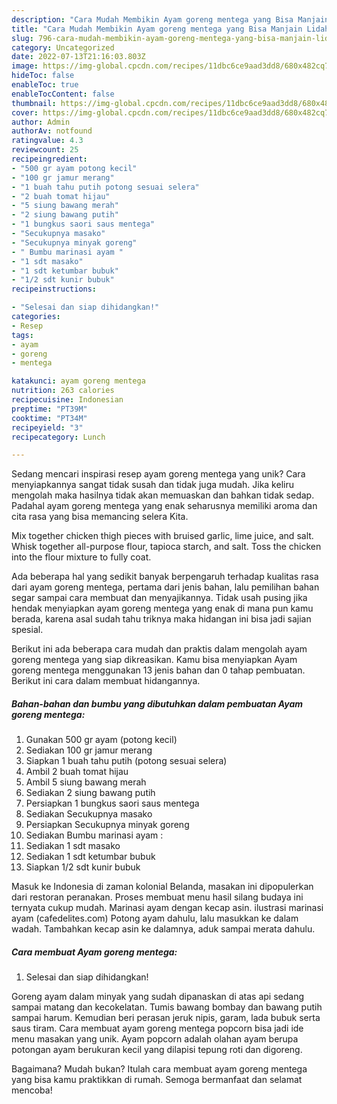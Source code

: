```yaml
---
description: "Cara Mudah Membikin Ayam goreng mentega yang Bisa Manjain Lidah"
title: "Cara Mudah Membikin Ayam goreng mentega yang Bisa Manjain Lidah"
slug: 796-cara-mudah-membikin-ayam-goreng-mentega-yang-bisa-manjain-lidah
category: Uncategorized
date: 2022-07-13T21:16:03.803Z
image: https://img-global.cpcdn.com/recipes/11dbc6ce9aad3dd8/680x482cq70/ayam-goreng-mentega-foto-resep-utama.jpg
hideToc: false
enableToc: true
enableTocContent: false
thumbnail: https://img-global.cpcdn.com/recipes/11dbc6ce9aad3dd8/680x482cq70/ayam-goreng-mentega-foto-resep-utama.jpg
cover: https://img-global.cpcdn.com/recipes/11dbc6ce9aad3dd8/680x482cq70/ayam-goreng-mentega-foto-resep-utama.jpg
author: Admin
authorAv: notfound
ratingvalue: 4.3
reviewcount: 25
recipeingredient:
- "500 gr ayam potong kecil"
- "100 gr jamur merang"
- "1 buah tahu putih potong sesuai selera"
- "2 buah tomat hijau"
- "5 siung bawang merah"
- "2 siung bawang putih"
- "1 bungkus saori saus mentega"
- "Secukupnya masako"
- "Secukupnya minyak goreng"
- " Bumbu marinasi ayam "
- "1 sdt masako"
- "1 sdt ketumbar bubuk"
- "1/2 sdt kunir bubuk"
recipeinstructions:

- "Selesai dan siap dihidangkan!"
categories:
- Resep
tags:
- ayam
- goreng
- mentega

katakunci: ayam goreng mentega 
nutrition: 263 calories
recipecuisine: Indonesian
preptime: "PT39M"
cooktime: "PT34M"
recipeyield: "3"
recipecategory: Lunch

---
```





Sedang mencari inspirasi resep ayam goreng mentega yang unik? Cara menyiapkannya sangat tidak susah dan tidak juga mudah. Jika keliru mengolah maka hasilnya tidak akan memuaskan dan bahkan tidak sedap. Padahal ayam goreng mentega yang enak seharusnya memiliki aroma dan cita rasa yang bisa memancing selera Kita.





Mix together chicken thigh pieces with bruised garlic, lime juice, and salt. Whisk together all-purpose flour, tapioca starch, and salt. Toss the chicken into the flour mixture to fully coat.

Ada beberapa hal yang sedikit banyak berpengaruh terhadap kualitas rasa dari ayam goreng mentega, pertama dari jenis bahan, lalu pemilihan bahan segar sampai cara membuat dan menyajikannya. Tidak usah pusing jika hendak menyiapkan ayam goreng mentega yang enak di mana pun kamu berada, karena asal sudah tahu triknya maka hidangan ini bisa jadi sajian spesial.






Berikut ini ada beberapa cara mudah dan praktis dalam mengolah ayam goreng mentega yang siap dikreasikan. Kamu bisa menyiapkan Ayam goreng mentega menggunakan 13 jenis bahan dan 0 tahap pembuatan. Berikut ini cara dalam membuat hidangannya.

<!--inarticleads1-->

##### Bahan-bahan dan bumbu yang dibutuhkan dalam pembuatan Ayam goreng mentega:

1. Gunakan 500 gr ayam (potong kecil)
1. Sediakan 100 gr jamur merang
1. Siapkan 1 buah tahu putih (potong sesuai selera)
1. Ambil 2 buah tomat hijau
1. Ambil 5 siung bawang merah
1. Sediakan 2 siung bawang putih
1. Persiapkan 1 bungkus saori saus mentega
1. Sediakan Secukupnya masako
1. Persiapkan Secukupnya minyak goreng
1. Sediakan  Bumbu marinasi ayam :
1. Sediakan 1 sdt masako
1. Sediakan 1 sdt ketumbar bubuk
1. Siapkan 1/2 sdt kunir bubuk


Masuk ke Indonesia di zaman kolonial Belanda, masakan ini dipopulerkan dari restoran peranakan. Proses membuat menu hasil silang budaya ini ternyata cukup mudah. Marinasi ayam dengan kecap asin. ilustrasi marinasi ayam (cafedelites.com) Potong ayam dahulu, lalu masukkan ke dalam wadah. Tambahkan kecap asin ke dalamnya, aduk sampai merata dahulu. 

<!--inarticleads2-->

##### Cara membuat Ayam goreng mentega:


1. Selesai dan siap dihidangkan!

Goreng ayam dalam minyak yang sudah dipanaskan di atas api sedang sampai matang dan kecokelatan. Tumis bawang bombay dan bawang putih sampai harum. Kemudian beri perasan jeruk nipis, garam, lada bubuk serta saus tiram. Cara membuat ayam goreng mentega popcorn bisa jadi ide menu masakan yang unik. Ayam popcorn adalah olahan ayam berupa potongan ayam berukuran kecil yang dilapisi tepung roti dan digoreng. 

Bagaimana? Mudah bukan? Itulah cara membuat ayam goreng mentega yang bisa kamu praktikkan di rumah. Semoga bermanfaat dan selamat mencoba!
